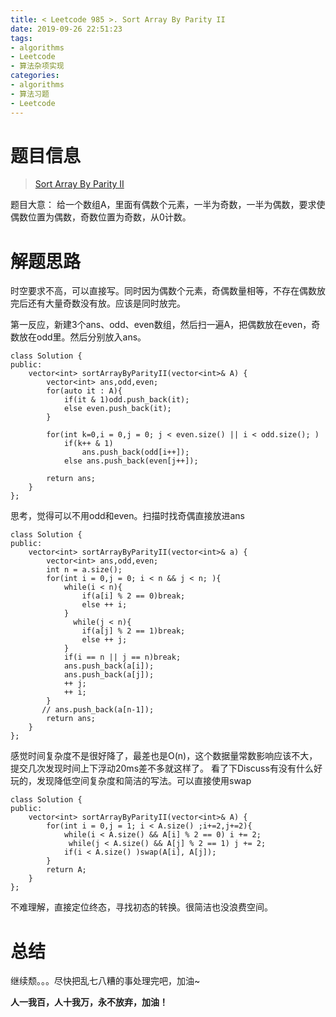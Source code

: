```yaml
---
title: < Leetcode 985 >. Sort Array By Parity II
date: 2019-09-26 22:51:23
tags:   
- algorithms 
- Leetcode 
- 算法杂项实现
categories:
- algorithms  
- 算法习题  
- Leetcode  
---
```


# 题目信息 #
> [Sort Array By Parity II](https://leetcode.com/problems/sort-array-by-parity-ii/)

题目大意：
给一个数组A，里面有偶数个元素，一半为奇数，一半为偶数，要求使偶数位置为偶数，奇数位置为奇数，从0计数。

<!-- more -->

# 解题思路 #
时空要求不高，可以直接写。同时因为偶数个元素，奇偶数量相等，不存在偶数放完后还有大量奇数没有放。应该是同时放完。

第一反应，新建3个ans、odd、even数组，然后扫一遍A，把偶数放在even，奇数放在odd里。然后分别放入ans。

	class Solution {
	public:
	    vector<int> sortArrayByParityII(vector<int>& A) {
	        vector<int> ans,odd,even;
	        for(auto it : A){
	            if(it & 1)odd.push_back(it);
	            else even.push_back(it);
	        }
	        
	        for(int k=0,i = 0,j = 0; j < even.size() || i < odd.size(); )
	            if(k++ & 1)
	                ans.push_back(odd[i++]);
	            else ans.push_back(even[j++]);
	        
	        return ans;
	    }
	};

思考，觉得可以不用odd和even。扫描时找奇偶直接放进ans

	class Solution {
	public:
	    vector<int> sortArrayByParityII(vector<int>& a) {
	        vector<int> ans,odd,even;
	        int n = a.size();
	        for(int i = 0,j = 0; i < n && j < n; ){
	            while(i < n){
	                if(a[i] % 2 == 0)break;
	                else ++ i;
	            }
	              while(j < n){
	                if(a[j] % 2 == 1)break;
	                else ++ j;
	            }
	            if(i == n || j == n)break;
	            ans.push_back(a[i]);
	            ans.push_back(a[j]);
	            ++ j;
	            ++ i;
	        }
	       // ans.push_back(a[n-1]);
	        return ans;
	    }
	};

感觉时间复杂度不是很好降了，最差也是O(n)，这个数据量常数影响应该不大，提交几次发现时间上下浮动20ms差不多就这样了。
看了下Discuss有没有什么好玩的，发现降低空间复杂度和简洁的写法。可以直接使用swap

	class Solution {
	public:
	    vector<int> sortArrayByParityII(vector<int>& A) {
	        for(int i = 0,j = 1; i < A.size() ;i+=2,j+=2){
	            while(i < A.size() && A[i] % 2 == 0) i += 2;
	             while(j < A.size() && A[j] % 2 == 1) j += 2;
	            if(i < A.size() )swap(A[i], A[j]);
	        }
	        return A;
	    }
	};

不难理解，直接定位终态，寻找初态的转换。很简洁也没浪费空间。

# 总结 #
继续颓。。。尽快把乱七八糟的事处理完吧，加油~


**人一我百，人十我万，永不放弃，加油！**